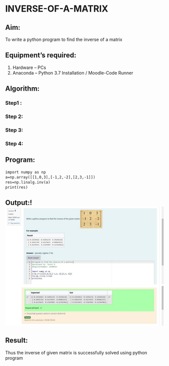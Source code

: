 # INVERSE-OF-A-MATRIX
## Aim:
To write a python program to find the inverse of a matrix
## Equipment’s required:
1. 	Hardware – PCs
2. 	Anaconda – Python 3.7 Installation / Moodle-Code Runner
## Algorithm:
### Step1 : 
### Step 2: 
### Step 3: 
### Step 4: 

## Program:
    import numpy as np
    a=np.array([[1,0,3],[-1,2,-2],[2,3,-1]])
    res=np.linalg.inv(a)
    print(res)
## Output:!![output image](<Untitled design (1)-1.jpg>)
## Result:
Thus the inverse of given matrix is successfully solved using python program

